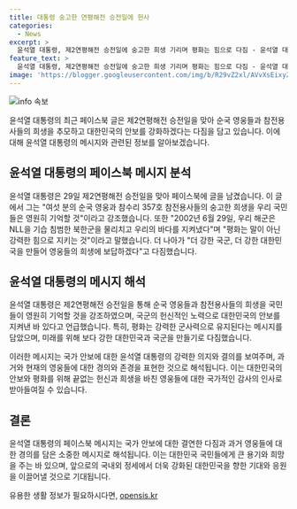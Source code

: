 ```yaml
---
title: 대통령 숭고한 연평해전 승전일에 헌사
categories:
  - News
excerpt: >
  윤석열 대통령, 제2연평해전 승전일에 숭고한 희생 기리며 평화는 힘으로 다짐 - 윤석열 대통령은 29일 제2연평해전 승전일을 맞아 페이스북에 글을 남기고, 순국 영웅과 참전용사들을 기리며 평화를 위한 강한 국군 다짐했다. 고인들의 희생을 기억하며 더 강한 대한민국을 만들겠다는 강렬한 메시지를 전했다.
feature_text: >
  윤석열 대통령, 제2연평해전 승전일에 숭고한 희생 기리며 평화는 힘으로 다짐 - 윤석열 대통령은 29일 제2연평해전 승전일을 맞아 페이스북에 글을 남기고, 순국 영웅과 참전용사들을 기리며 평화를 위한 강한 국군 다짐했다. 고인들의 희생을 기억하며 더 강한 대한민국을 만들겠다는 강렬한 메시지를 전했다.
image: 'https://blogger.googleusercontent.com/img/b/R29vZ2xl/AVvXsEixyZcFfHzMRdzZMjFBmAUKJYCLCGyLL1o632UiGVXcaFdKo_bkvkuCioo0uUKlGfBVcT3P84aROyZIXSBEx3Aw5nCQ3pTgDom1WDC4m8eifvWiAmWEEVb4x6G_l8C0QH225ldMjyaFvpxGEBGNO37VmDTDMHGhJPq73UglMfDca1-0aw/s1600/blogspot.png'
---
```


<p><img src="https://blogger.googleusercontent.com/img/b/R29vZ2xl/AVvXsEixyZcFfHzMRdzZMjFBmAUKJYCLCGyLL1o632UiGVXcaFdKo_bkvkuCioo0uUKlGfBVcT3P84aROyZIXSBEx3Aw5nCQ3pTgDom1WDC4m8eifvWiAmWEEVb4x6G_l8C0QH225ldMjyaFvpxGEBGNO37VmDTDMHGhJPq73UglMfDca1-0aw/s1600/blogspot.png" alt="info 속보" /></p>

<p>윤석열 대통령의 최근 페이스북 글은 제2연평해전 승전일을 맞아 순국 영웅들과 참전용사들의 희생을 추모하고 대한민국의 안보를 강화하겠다는 다짐을 담고 있습니다. 이에 대해 윤석열 대통령의 메시지와 관련된 정보를 알아보겠습니다.</p>

<h2 data-ke-size="size26">윤석열 대통령의 페이스북 메시지 분석</h2>

<p data-ke-size="size16">윤석열 대통령은 29일 제2연평해전 승전일을 맞아 페이스북에 글을 남겼습니다. 이 글에서 그는 "여섯 분의 순국 영웅과 참수리 357호 참전용사들의 숭고한 희생을 우리 국민들은 영원히 기억할 것"이라고 강조했습니다. 또한 "2002년 6월 29일, 우리 해군은 NLL을 기습 침범한 북한군을 물리치고 우리의 바다를 지켜냈다"며 "평화는 말이 아닌 강력한 힘으로 지키는 것"이라고 말했습니다. 더 나아가 "더 강한 국군, 더 강한 대한민국을 만들어 영웅들의 희생에 보답하겠다"고 다짐했습니다.</p>

<h2 data-ke-size="size26">윤석열 대통령의 메시지 해석</h2>

<p data-ke-size="size16">윤석열 대통령은 제2연평해전 승전일을 통해 순국 영웅들과 참전용사들의 희생을 국민들이 영원히 기억할 것을 강조하였으며, 국군의 헌신적인 노력으로 대한민국의 안보를 지켜낸 바 있다고 언급했습니다. 특히, 평화는 강력한 군사력으로 유지된다는 메시지를 담았으며, 미래를 위해 보다 강한 대한민국과 국군을 만들기로 다짐했습니다.</p>

<p data-ke-size="size16">이러한 메시지는 국가 안보에 대한 윤석열 대통령의 강력한 의지와 결의를 보여주며, 과거와 현재의 영웅들에 대한 경의와 존경을 표현한 것으로 해석됩니다. 이는 대한민국의 안보와 평화를 위해 끝없는 헌신과 희생을 바친 영웅들에 대한 국가적인 감사의 인사로 받아들여질 수 있습니다.</p>

<h2 data-ke-size="size26">결론</h2>

<p data-ke-size="size16">윤석열 대통령의 페이스북 메시지는 국가 안보에 대한 결연한 다짐과 과거 영웅들에 대한 경의를 담은 소중한 메시지로 해석됩니다. 이는 대한민국 국민들에게 큰 용기와 희망을 주는 바 있으며, 앞으로의 국내외 정세에서 더욱 강화된 대한민국을 향한 기대와 응원을 이끌어낼 것으로 기대됩니다.</p>
유용한 생활 정보가 필요하시다면, <a href="https://opensis.kr" rel="dofollow">opensis.kr</a>


